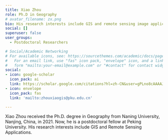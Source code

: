```yaml
---
title: Xiao Zhou
role: Ph.D in Geography
# avatar_filename: zx.png
bio: His research interests include GIS and remote sensing image applications.
social: []
superuser: false
user_groups:
  - Postdoctoral Researchers

# Social/Academic Networking
# For available icons, see: https://sourcethemes.com/academic/docs/page-builder/#icons
#   For an email link, use "fas" icon pack, "envelope" icon, and a link in the
#   form "mailto:your-email@example.com" or "#contact" for contact widget.
social:
- icon: google-scholar
  icon_pack: ai
  link: https://scholar.google.com/citations?hl=zh-CN&user=gPLno8cAAAAJ
- icon: envelope
  icon_pack: fas
  link: 'mailto:zhouxiaogis@pku.edu.cn'

---
```

Xiao Zhou received the Ph.D. degree in Geography from Naning University, Nanjing, China, in 2021. Now, he is a postdoctoral fellow at Peking University. His research interests include GIS and Remote Sensing Applications.